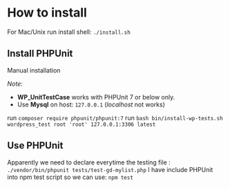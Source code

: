 # How to install

For Mac/Unix run install shell: `./install.sh`

## Install PHPUnit

Manual installation

_Note_: 
- **WP_UnitTestCase** works with PHPUnit 7 or below only.
- Use **Mysql** on host: `127.0.0.1` (*localhost* not works)

run `composer require phpunit/phpunit:7`
run `bash bin/install-wp-tests.sh wordpress_test root 'root' 127.0.0.1:3306 latest`

## Use PHPUnit

Apparently we need to declare everytime the testing file :
`./vendor/bin/phpunit tests/test-gd-mylist.php`
I have include PHPUnit into npm test script so we can use:
`npm test`